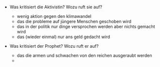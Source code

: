 + Was kritisiert die Aktivistin? Wozu ruft sie auf?
	+ wenig aktion gegen den klimawandel
	+ das die probleme auf jüngere Menschen geschoben wird
	+ das in der politik nur dinge versprochen werden aber nichts gemacht wird
	+ das (wieder einmal) nur ans geld gedacht wird

+ Was kritisiert der Prophet? Wozu ruft er auf?
	+ das die armen und schwachen von den reichen ausgeraubt werden
	+ 